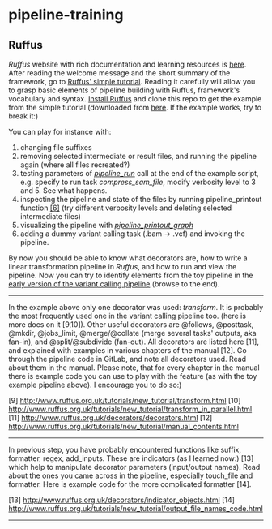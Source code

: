 # pipeline-training


## Ruffus

*Ruffus* website with rich documentation and learning resources is [here](http://www.ruffus.org.uk).
After reading the welcome message and the short summary of the framework, go to [Ruffus' simple tutorial](http://www.ruffus.org.uk/tutorials/new_tutorial/introduction.html). Reading it carefully will allow you to grasp basic elements of pipeline building with Ruffus, framework's vocabulary and syntax. [Install Ruffus](http://www.ruffus.org.uk/installation.html) and clone this repo to get the example from the simple tutorial (downloaded from [here](http://www.ruffus.org.uk/tutorials/new_tutorial/introduction_code.html#new-manual-introduction-code). If the example works, try to break it:)

You can play for instance with:
1. changing file suffixes
2. removing selected intermediate or result files, and running the pipeline again (where all files recreated?)
3. testing parameters of [*pipeline_run*](http://www.ruffus.org.uk/pipeline_functions.html#pipeline-functions-pipeline-run) call at the end of the example script, e.g. specify to run task *compress_sam_file*, modify verbosity level to 3 and 5. See what happens.
4. inspecting the pipeline and state of the files by running pipeline_printout function [[6]](http://www.ruffus.org.uk/pipeline_functions.html#index-1) (try different verbosity levels and deleting selected intermediate files)
5. visualizing the pipeline with [*pipeline_printout_graph*](http://www.ruffus.org.uk/pipeline_functions.html#index-2)
6. adding a dummy variant calling task (.bam -> .vcf) and invoking the pipeline.

By now you should be able to know what decorators are, how to write a linear transformation pipeline in *Ruffus*, and how to run and view the pipeline. Now you can try to identify elements from the toy pipeline in the [early version of the variant calling pipeline](https://github.com/fsroque/NGS-pipeline/blob/master/pipeline_multisample.py) (browse to the end).


----

In the example above only one decorator was used: _transform_. It is probably the most frequently used one in the variant calling pipeline too. (here is more docs on it [9,10]). Other useful decorators are @follows, @posttask, @mkdir, @jobs_limit, @merge/@collate (merge several tasks' outputs, aka fan-in), and @split/@subdivide (fan-out). All decorators are listed here [11], and explained with examples in various chapters of the manual [12]. Go through the pipeline code in GitLab, and note all decorators used. Read about them in the manual. Please note, that for every chapter in the manual there is example code you can use to play with the feature (as with the toy example pipeline above). I encourage you to do so:)

[9] http://www.ruffus.org.uk/tutorials/new_tutorial/transform.html
[10] http://www.ruffus.org.uk/tutorials/new_tutorial/transform_in_parallel.html
[11] http://www.ruffus.org.uk/decorators/decorators.html
[12] http://www.ruffus.org.uk/tutorials/new_tutorial/manual_contents.html

----

In previous step, you have probably encountered functions like suffix, formatter, regex, add_inputs. These are indicators (as I learned now:) [13] which help to manipulate decorator parameters (input/output names). Read about the ones you came across in the pipeline, especially touch_file and formatter. Here is example code for the more complicated formatter [14].

[13] http://www.ruffus.org.uk/decorators/indicator_objects.html
[14] http://www.ruffus.org.uk/tutorials/new_tutorial/output_file_names_code.html

-----
